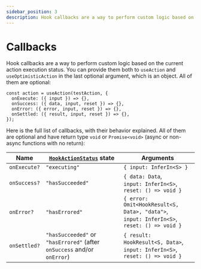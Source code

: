 ```yaml
---
sidebar_position: 3
description: Hook callbacks are a way to perform custom logic based on the current action execution status.
---
```


# Callbacks

Hook callbacks are a way to perform custom logic based on the current action execution status. You can provide them both to `useAction` and `useOptimisticAction` in the last optional argument, which is an object. All of them are optional:

```tsx
const action = useAction(testAction, {
  onExecute: ({ input }) => {},
  onSuccess: ({ data, input, reset }) => {},
  onError: ({ error, input, reset }) => {},
  onSettled: ({ result, input, reset }) => {},
});
```

Here is the full list of callbacks, with their behavior explained. All of them are optional and have return type `void` or `Promise<void>` (async or non-async functions with no return):

| Name         | [`HookActionStatus`](/docs/types#hookactionstatus) state               | Arguments                                                                                                |
|--------------|------------------------------------------------------------------------|----------------------------------------------------------------------------------------------------------|
| `onExecute?` | `"executing"`                                                          | `{ input: InferIn<S> }`                                                                                 |
| `onSuccess?` | `"hasSucceeded"`                                                        | `{ data: Data`,<br/> `input: InferIn<S>`,<br/> `reset: () => void }`                                    |
| `onError?`   | `"hasErrored"`                                                         | `{ error: Omit<HookResult<S, Data>, "data">`,<br/> `input: InferIn<S>`,<br/> `reset: () => void }` |
| `onSettled?` | `"hasSucceeded"` or `"hasErrored"` (after `onSuccess` and/or `onError`) | `{ result: HookResult<S, Data>`,<br/> `input: InferIn<S>`,<br/> `reset: () => void }`              |